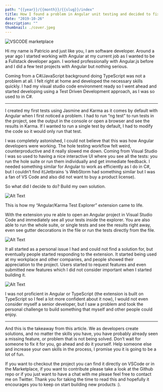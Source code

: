 ```yaml
---
path: "{{year}}/{{month}}/{{slug}}/index"
title: How I found a problem in Angular unit testing and decided to fix it myself.
date: "2019-10-26"
description: ""
thumbnail: ./cover.jpeg
---
```


![VSCODE marketplace](https://res.cloudinary.com/practicaldev/image/fetch/s--IgFz9gfV--/c_imagga_scale,f_auto,fl_progressive,h_420,q_auto,w_1000/https://thepracticaldev.s3.amazonaws.com/i/2z9yyu075xt91sr2g1xl.png)

Hi my name is Patricio and just like you, I am software developer. Around a year ago I started working with Angular at my current job as I wanted to be a Fullstack developer again. I worked professionally with Angular.js before and I did a few test projects with Angular but nothing serious.

Coming from a C#/JavaScript background doing TypeScript was not a problem at all. I felt right at home and developed the necessary skills quickly. I had my visual studio code environment ready so I went ahead and started developing using a Test Driven Development approach, as I was so used to in C#.

---

I created my first tests using Jasmine and Karma as it comes by default with Angular when I first noticed a problem. I had to run “ng test” to run tests in the project, see the output in the console or open a browser and see the results in Karma. If I wanted to run a single test by default, I had to modify the code so it would only run that test.

I was completely astonished, I could not believe that this was how Angular developers were working. The hole testing workflow felt weird, counterproductive and it really slowed me down. Coming from Visual Studio I was so used to having a nice interactive UI where you see all the tests: you run the hole suite or run them individually and get immediate feedback. I needed something similar for Angular to work as efficiently as I do in C#, but I couldn’t find it(Jetbrains ‘s WebStorm had something similar but I was a fan of VS Code and also did not want to buy a product license).

So what did I decide to do? Build my own solution.

![Alt Text](https://thepracticaldev.s3.amazonaws.com/i/tmfv22164xb8ngg8i2gh.png)

This is how my “Angular/Karma Test Explorer” extension came to life.

With the extension you re able to open an Angular project in Visual Studio Code and immediately see all your tests inside the explorer.
You are also able to run the whole suite, or single tests and see the results right away, even see gutter decorations in the file or run the tests directly from the file.

![Alt Text](https://thepracticaldev.s3.amazonaws.com/i/7nsmr183g6szwk2ervrp.png)

It all started as a personal issue I had and could not find a solution for, but eventually people started responding to the extension. It started being used at my workplace and other companies, and people showed their appreciation to the project. Users started to request features and even submitted new features which I did not consider important when I started building it.

![Alt Text](https://thepracticaldev.s3.amazonaws.com/i/fwg87ttoqs0zgiipo81f.png)

I was not proficient in Angular or TypeScript (the extension is built on TypeScript so I feel a lot more confident about it now), I would not even consider myself a senior developer, but I saw a problem and took the personal challenge to build something that myself and other people could enjoy.

---

And this is the takeaway from this article. We as developers create solutions, and no matter the skills you have, you have probably already seen a missing feature, or problem that is not being solved. Don’t wait for someone to fix it for you, go ahead and do it yourself. Help someone else and increase your own skills in the process, I promise you it is going to be a lot of fun.

If you want to checkout the project you can find it directly on VSCode or in the Marketplace, if you want to contribute please take a look at the Github repo or if you just want to have a chat with me please feel free to contact me on Twitter. Thank you for taking the time to read this and hopefully it encourages you to keep on start building new products :).
